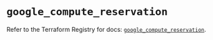 # `google_compute_reservation`

Refer to the Terraform Registry for docs: [`google_compute_reservation`](https://registry.terraform.io/providers/hashicorp/google/5.28.0/docs/resources/compute_reservation).

